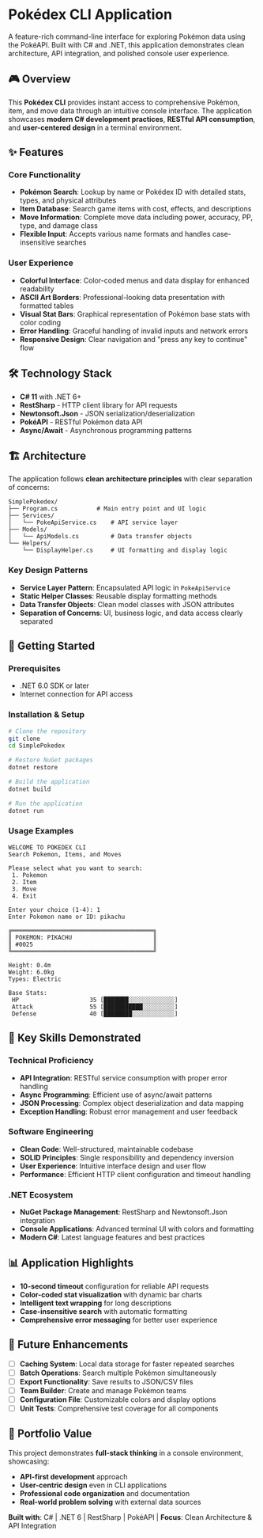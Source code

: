 # Pokédex CLI Application

A feature-rich command-line interface for exploring Pokémon data using the PokéAPI. Built with C# and .NET, this application demonstrates clean architecture, API integration, and polished console user experience.

## 🎮 Overview

This **Pokédex CLI** provides instant access to comprehensive Pokémon, item, and move data through an intuitive console interface. The application showcases **modern C# development practices**, **RESTful API consumption**, and **user-centered design** in a terminal environment.

## ✨ Features

### Core Functionality
- **Pokémon Search**: Lookup by name or Pokédex ID with detailed stats, types, and physical attributes
- **Item Database**: Search game items with cost, effects, and descriptions
- **Move Information**: Complete move data including power, accuracy, PP, type, and damage class
- **Flexible Input**: Accepts various name formats and handles case-insensitive searches

### User Experience
- **Colorful Interface**: Color-coded menus and data display for enhanced readability
- **ASCII Art Borders**: Professional-looking data presentation with formatted tables
- **Visual Stat Bars**: Graphical representation of Pokémon base stats with color coding
- **Error Handling**: Graceful handling of invalid inputs and network errors
- **Responsive Design**: Clear navigation and "press any key to continue" flow

## 🛠️ Technology Stack

- **C# 11** with .NET 6+
- **RestSharp** - HTTP client library for API requests
- **Newtonsoft.Json** - JSON serialization/deserialization
- **PokéAPI** - RESTful Pokémon data API
- **Async/Await** - Asynchronous programming patterns

## 🏗️ Architecture

The application follows **clean architecture principles** with clear separation of concerns:

```
SimplePokedex/
├── Program.cs           # Main entry point and UI logic
├── Services/
│   └── PokeApiService.cs    # API service layer
├── Models/
│   └── ApiModels.cs         # Data transfer objects
└── Helpers/
    └── DisplayHelper.cs     # UI formatting and display logic
```

### Key Design Patterns
- **Service Layer Pattern**: Encapsulated API logic in `PokeApiService`
- **Static Helper Classes**: Reusable display formatting methods
- **Data Transfer Objects**: Clean model classes with JSON attributes
- **Separation of Concerns**: UI, business logic, and data access clearly separated

## 🚀 Getting Started

### Prerequisites
- .NET 6.0 SDK or later
- Internet connection for API access

### Installation & Setup
```bash
# Clone the repository
git clone 
cd SimplePokedex

# Restore NuGet packages
dotnet restore

# Build the application
dotnet build

# Run the application
dotnet run
```

### Usage Examples
```
WELCOME TO POKEDEX CLI
Search Pokemon, Items, and Moves

Please select what you want to search:
 1. Pokemon
 2. Item  
 3. Move
 4. Exit

Enter your choice (1-4): 1
Enter Pokemon name or ID: pikachu

╔════════════════════════════════════════╗
║ POKEMON: PIKACHU                       ║
║ #0025                                  ║
╚════════════════════════════════════════╝

Height: 0.4m
Weight: 6.0kg
Types: Electric

Base Stats:
 HP                    35 [███████░░░░░░░░░░░░░]
 Attack                55 [███████████░░░░░░░░░]
 Defense               40 [████████░░░░░░░░░░░░]
```

## 🎯 Key Skills Demonstrated

### Technical Proficiency
- **API Integration**: RESTful service consumption with proper error handling
- **Async Programming**: Efficient use of async/await patterns
- **JSON Processing**: Complex object deserialization and data mapping
- **Exception Handling**: Robust error management and user feedback

### Software Engineering
- **Clean Code**: Well-structured, maintainable codebase
- **SOLID Principles**: Single responsibility and dependency inversion
- **User Experience**: Intuitive interface design and user flow
- **Performance**: Efficient HTTP client configuration and timeout handling

### .NET Ecosystem
- **NuGet Package Management**: RestSharp and Newtonsoft.Json integration
- **Console Applications**: Advanced terminal UI with colors and formatting
- **Modern C#**: Latest language features and best practices

## 📊 Application Highlights

- **10-second timeout** configuration for reliable API requests
- **Color-coded stat visualization** with dynamic bar charts
- **Intelligent text wrapping** for long descriptions
- **Case-insensitive search** with automatic formatting
- **Comprehensive error messaging** for better user experience

## 🔮 Future Enhancements

- [ ] **Caching System**: Local data storage for faster repeated searches
- [ ] **Batch Operations**: Search multiple Pokémon simultaneously
- [ ] **Export Functionality**: Save results to JSON/CSV files
- [ ] **Team Builder**: Create and manage Pokémon teams
- [ ] **Configuration File**: Customizable colors and display options
- [ ] **Unit Tests**: Comprehensive test coverage for all components

## 🌟 Portfolio Value

This project demonstrates **full-stack thinking** in a console environment, showcasing:
- **API-first development** approach
- **User-centric design** even in CLI applications
- **Professional code organization** and documentation
- **Real-world problem solving** with external data sources

**Built with**: C# | .NET 6 | RestSharp | PokéAPI | **Focus**: Clean Architecture & API Integration
